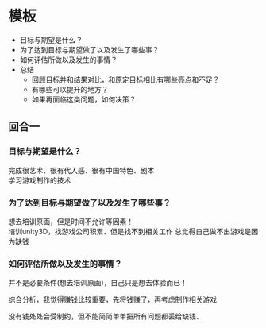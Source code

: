 # 模板
 * 目标与期望是什么？
 * 为了达到目标与期望做了以及发生了哪些事？
 * 如何评估所做以及发生的事情？
 * 总结
	 * 回顾目标并和结果对比，和原定目标相比有哪些亮点和不足？
	 * 有哪些可以提升的地方？
	 * 如果再面临这类问题，如何决策？

## 回合一

### 目标与期望是什么？

完成很艺术、很有代入感、很有中国特色、剧本  
学习游戏制作的技术  

### 为了达到目标与期望做了以及发生了哪些事？
想去培训原画，但是时间不允许等因素！  
培训unity3D，找游戏公司积累、但是找不到相关工作
总觉得自己做不出游戏是因为缺钱  

### 如何评估所做以及发生的事情？

并不是必要条件(想去培训原画)，自己只是想去体验而已！  

综合分析，我觉得赚钱比较重要，先将钱赚了，再考虑制作相关游戏  

没有钱处处会受制约，但不能简简单单把所有问题都丢给缺钱、  


